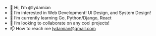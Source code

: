 - 👋 Hi, I’m @lydamian
- 👀 I’m interested in Web Development! UI Design, and System Design!
- 🌱 I’m currently learning Go, Python/Django, React
- 💞️ I’m looking to collaborate on  any cool projects!
- 📫 How to reach me lydamian@gmail.com

<!---
lydamian/lydamian is a ✨ special ✨ repository because its `README.md` (this file) appears on your GitHub profile.
You can click the Preview link to take a look at your changes.
--->
